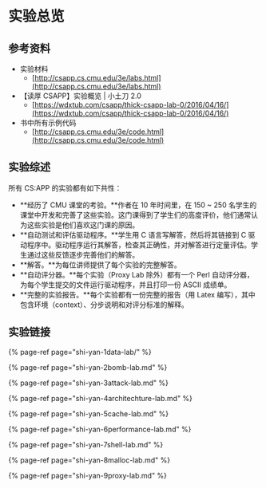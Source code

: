 # 实验总览

## 参考资料

* 实验材料
  * [http://csapp.cs.cmu.edu/3e/labs.html](http://csapp.cs.cmu.edu/3e/labs.html)
* 【读厚 CSAPP】实验概览 \| 小土刀 2.0 
  * [https://wdxtub.com/csapp/thick-csapp-lab-0/2016/04/16/](https://wdxtub.com/csapp/thick-csapp-lab-0/2016/04/16/)
* 书中所有示例代码
  * [http://csapp.cs.cmu.edu/3e/code.html](http://csapp.cs.cmu.edu/3e/code.html)

## 实验综述

所有 CS:APP 的实验都有如下共性：

* **经历了 CMU 课堂的考验。**作者在 10 年时间里，在 150 ~ 250 名学生的课堂中开发和完善了这些实验。这门课得到了学生们的高度评价，他们通常认为这些实验是他们喜欢这门课的原因。
* **自动测试和评估驱动程序。**学生用 C 语言写解答，然后将其链接到 C 驱动程序中。驱动程序运行其解答，检查其正确性，并对解答进行定量评估。学生通过这些反馈逐步完善他们的解答。
* **解答。**为每位讲师提供了每个实验的完整解答。
* **自动评分器。**每个实验（Proxy Lab 除外）都有一个 Perl 自动评分器，为每个学生提交的文件运行驱动程序，并且打印一份 ASCII 成绩单。
* **完整的实验报告。**每个实验都有一份完整的报告（用 Latex 编写），其中包含环境（context）、分步说明和对评分标准的解释。

## 实验链接

{% page-ref page="shi-yan-1data-lab/" %}

{% page-ref page="shi-yan-2bomb-lab.md" %}

{% page-ref page="shi-yan-3attack-lab.md" %}

{% page-ref page="shi-yan-4architechture-lab.md" %}

{% page-ref page="shi-yan-5cache-lab.md" %}

{% page-ref page="shi-yan-6performance-lab.md" %}

{% page-ref page="shi-yan-7shell-lab.md" %}

{% page-ref page="shi-yan-8malloc-lab.md" %}

{% page-ref page="shi-yan-9proxy-lab.md" %}



